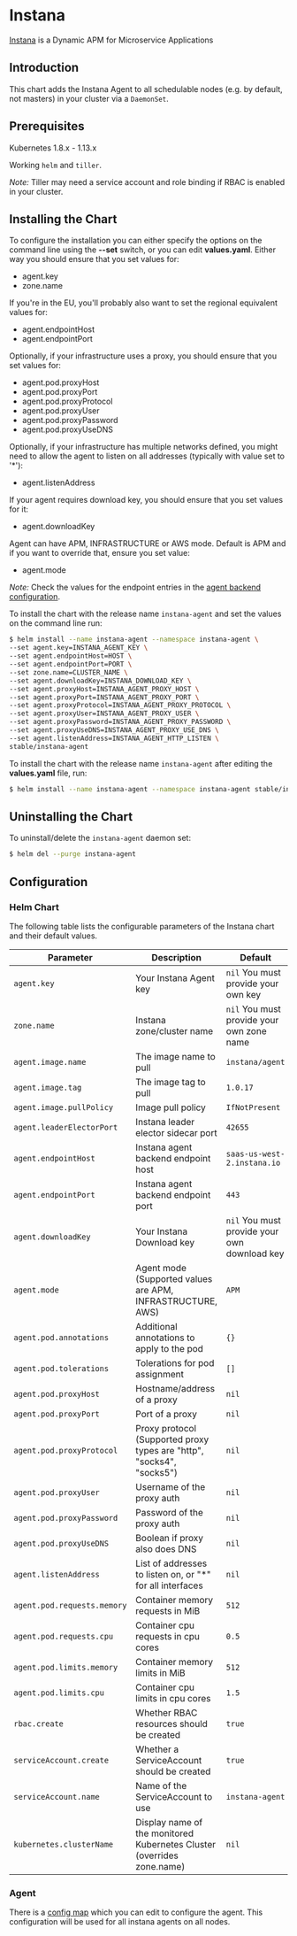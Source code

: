 # Instana

[Instana](https://www.instana.com/) is a Dynamic APM for Microservice Applications

## Introduction

This chart adds the Instana Agent to all schedulable nodes (e.g. by default, not masters) in your cluster via a `DaemonSet`.

## Prerequisites

Kubernetes 1.8.x - 1.13.x

Working `helm` and `tiller`.

_Note:_ Tiller may need a service account and role binding if RBAC is enabled in your cluster.

## Installing the Chart

To configure the installation you can either specify the options on the command line using the **--set** switch, or you can edit **values.yaml**. Either way you should ensure that you set values for:

* agent.key
* zone.name

If you're in the EU, you'll probably also want to set the regional equivalent values for:

* agent.endpointHost
* agent.endpointPort

Optionally, if your infrastructure uses a proxy, you should ensure that you set values for:

* agent.pod.proxyHost
* agent.pod.proxyPort
* agent.pod.proxyProtocol
* agent.pod.proxyUser
* agent.pod.proxyPassword
* agent.pod.proxyUseDNS

Optionally, if your infrastructure has multiple networks defined, you might need to allow the agent to listen on all addresses (typically with value set to '*'):

* agent.listenAddress

If your agent requires download key, you should ensure that you set values for it:

* agent.downloadKey

Agent can have APM, INFRASTRUCTURE or AWS mode. Default is APM and if you want to override that, ensure you set value:

* agent.mode

_Note:_ Check the values for the endpoint entries in the [agent backend configuration](https://docs.instana.io/quick_start/agent_configuration/#backend).

To install the chart with the release name `instana-agent` and set the values on the command line run:

```bash
$ helm install --name instana-agent --namespace instana-agent \
--set agent.key=INSTANA_AGENT_KEY \
--set agent.endpointHost=HOST \
--set agent.endpointPort=PORT \
--set zone.name=CLUSTER_NAME \
--set agent.downloadKey=INSTANA_DOWNLOAD_KEY \
--set agent.proxyHost=INSTANA_AGENT_PROXY_HOST \
--set agent.proxyPort=INSTANA_AGENT_PROXY_PORT \
--set agent.proxyProtocol=INSTANA_AGENT_PROXY_PROTOCOL \
--set agent.proxyUser=INSTANA_AGENT_PROXY_USER \
--set agent.proxyPassword=INSTANA_AGENT_PROXY_PASSWORD \
--set agent.proxyUseDNS=INSTANA_AGENT_PROXY_USE_DNS \
--set agent.listenAddress=INSTANA_AGENT_HTTP_LISTEN \
stable/instana-agent
```

To install the chart with the release name `instana-agent` after editing the **values.yaml** file, run:

```bash
$ helm install --name instana-agent --namespace instana-agent stable/instana-agent
```

## Uninstalling the Chart

To uninstall/delete the `instana-agent` daemon set:

```bash
$ helm del --purge instana-agent
```

## Configuration

### Helm Chart

The following table lists the configurable parameters of the Instana chart and their default values.

|             Parameter              |            Description                                                  |                    Default                   |
|------------------------------------|-------------------------------------------------------------------------|----------------------------------------------|
| `agent.key`                        | Your Instana Agent key                                                  | `nil` You must provide your own key          |
| `zone.name`                        | Instana zone/cluster name                                               | `nil` You must provide your own zone name    |
| `agent.image.name`                 | The image name to pull                                                  | `instana/agent`                              |
| `agent.image.tag`                  | The image tag to pull                                                   | `1.0.17`                                     |
| `agent.image.pullPolicy`           | Image pull policy                                                       | `IfNotPresent`                               |
| `agent.leaderElectorPort`          | Instana leader elector sidecar port                                     | `42655`                                      |
| `agent.endpointHost`               | Instana agent backend endpoint host                                     | `saas-us-west-2.instana.io`                  |
| `agent.endpointPort`               | Instana agent backend endpoint port                                     | `443`                                        |
| `agent.downloadKey`                | Your Instana Download key                                               | `nil` You must provide your own download key |
| `agent.mode`                       | Agent mode (Supported values are APM, INFRASTRUCTURE, AWS)              | `APM`                                        |
| `agent.pod.annotations`            | Additional annotations to apply to the pod                              | `{}`                                         |
| `agent.pod.tolerations`            | Tolerations for pod assignment                                          | `[]`                                         |
| `agent.pod.proxyHost`              | Hostname/address of a proxy                                             | `nil`                                        |
| `agent.pod.proxyPort`              | Port of a proxy                                                         | `nil`                                        |
| `agent.pod.proxyProtocol`          | Proxy protocol (Supported proxy types are "http", "socks4", "socks5")   | `nil`                                        |
| `agent.pod.proxyUser`              | Username of the proxy auth                                              | `nil`                                        |
| `agent.pod.proxyPassword`          | Password of the proxy auth                                              | `nil`                                        |
| `agent.pod.proxyUseDNS`            | Boolean if proxy also does DNS                                          | `nil`                                        |
| `agent.listenAddress`              | List of addresses to listen on, or "*" for all interfaces               | `nil`                                        |
| `agent.pod.requests.memory`        | Container memory requests in MiB                                        | `512`                                        |
| `agent.pod.requests.cpu`           | Container cpu requests in cpu cores                                     | `0.5`                                        |
| `agent.pod.limits.memory`          | Container memory limits in MiB                                          | `512`                                        |
| `agent.pod.limits.cpu`             | Container cpu limits in cpu cores                                       | `1.5`                                        |
| `rbac.create`                      | Whether RBAC resources should be created                                | `true`                                       |
| `serviceAccount.create`            | Whether a ServiceAccount should be created                              | `true`                                       |
| `serviceAccount.name`              | Name of the ServiceAccount to use                                       | `instana-agent`                              |
| `kubernetes.clusterName`           | Display name of the monitored Kubernetes Cluster (overrides zone.name)  | `nil`                                        |

### Agent

There is a [config map](templates/configmap.yaml) which you can edit to configure the agent. This configuration will be used for all instana agents on all nodes.
